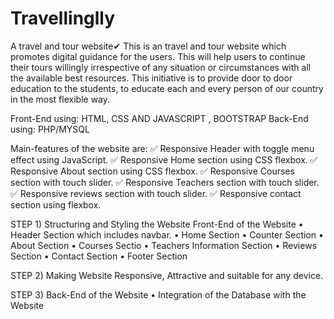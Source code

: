 # Travellinglly
A travel and tour website✔
This is an travel and tour  website which promotes digital guidance for the users. This will help users to continue their
tours willingly irrespective of any situation or circumstances with all the available best resources. 
This initiative is to provide door to door education to the students, to educate each and every person of our country in the most flexible way.

Front-End using: HTML, CSS AND JAVASCRIPT , BOOTSTRAP Back-End using: PHP/MYSQL 

Main-features of the website are: 
✅ Responsive Header with toggle menu effect using JavaScript.
✅ Responsive Home section using CSS flexbox. 
✅ Responsive About section using CSS flexbox. 
✅ Responsive Courses section with touch slider. 
✅ Responsive Teachers section with touch slider. 
✅ Responsive reviews section with touch slider. 
✅ Responsive contact section using flexbox.

STEP 1) Structuring and Styling the Website Front-End of the Website
• Header Section which includes navbar. 
• Home Section • Counter Section 
• About Section • Courses Sectio
• Teachers Information Section 
• Reviews Section 
• Contact Section 
• Footer Section


STEP 2) Making Website Responsive, Attractive and suitable for any device.

STEP 3) Back-End of the Website • Integration of the Database with the Website
